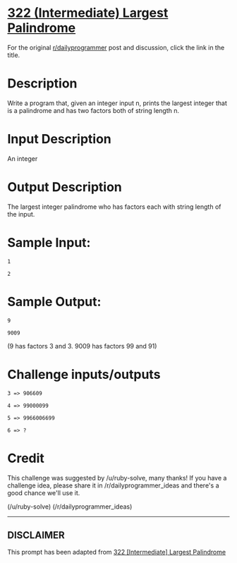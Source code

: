 # [322 (Intermediate) Largest Palindrome](https://www.reddit.com/r/dailyprogrammer/comments/6ldv3m/)

For the original [r/dailyprogrammer](https://www.reddit.com/r/dailyprogrammer/) post and discussion, click the link in the title.

# Description
Write a program that, given an integer input n, prints the largest integer that is a palindrome and has two factors both of string length n.

# Input Description
An integer

# Output Description
The largest integer palindrome who has factors each with string length of the input.

# Sample Input:

```
1

2
```
# Sample Output:

```
9

9009
```
(9 has factors 3 and 3.  9009 has factors 99 and 91)

# Challenge inputs/outputs

```
3 => 906609

4 => 99000099

5 => 9966006699

6 => ?
```
# Credit
This challenge was suggested by /u/ruby-solve, many thanks! If you have a challenge idea, please share it in /r/dailyprogrammer_ideas and there's a good chance we'll use it. 

(/u/ruby-solve)
(/r/dailyprogrammer_ideas)

----
## **DISCLAIMER**
This prompt has been adapted from [322 [Intermediate] Largest Palindrome](https://www.reddit.com/r/dailyprogrammer/comments/6ldv3m/
)
